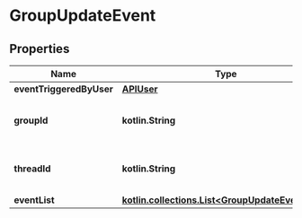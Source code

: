 
# GroupUpdateEvent

## Properties
Name | Type | Description | Notes
------------ | ------------- | ------------- | -------------
**eventTriggeredByUser** | [**APIUser**](APIUser.md) |  | 
**groupId** | **kotlin.String** | Group ID with which event is related | 
**threadId** | **kotlin.String** | Thread ID of associated group | 
**eventList** | [**kotlin.collections.List&lt;GroupUpdateEventItem&gt;**](GroupUpdateEventItem.md) |  | 



